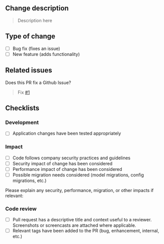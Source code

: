 ## Change description

> Description here

## Type of change

- [ ] Bug fix (fixes an issue)
- [ ] New feature (adds functionality)

## Related issues

Does this PR fix a Github Issue?

> Fix [#1]()

## Checklists

### Development

- [ ] Application changes have been tested appropriately

### Impact

- [ ] Code follows company security practices and guidelines
- [ ] Security impact of change has been considered
- [ ] Performance impact of change has been considered
- [ ] Possible migration needs considered (model migrations, config migrations, etc.)

Please explain any security, performance, migration, or other impacts if relevant:

>

### Code review

- [ ] Pull request has a descriptive title and context useful to a reviewer. Screenshots or screencasts are attached where applicable.
- [ ] Relevant tags have been added to the PR (bug, enhancement, internal, etc.)
